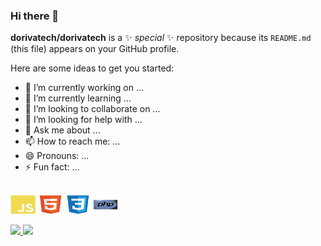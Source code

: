 ### Hi there 👋


**dorivatech/dorivatech** is a ✨ _special_ ✨ repository because its `README.md` (this file) appears on your GitHub profile.

Here are some ideas to get you started:

- 🔭 I’m currently working on ...
- 🌱 I’m currently learning ...
- 👯 I’m looking to collaborate on ...
- 🤔 I’m looking for help with ...
- 💬 Ask me about ...
- 📫 How to reach me: ...
- 😄 Pronouns: ...
- ⚡ Fun fact: ...

<div style="display: inline_block"><br>
  <img align="center" alt="DorivaTech" height="30" width="40" src="https://raw.githubusercontent.com/devicons/devicon/master/icons/javascript/javascript-plain.svg">
  <img align="center" alt="DorivaTech HTML" height="30" width="40" src="https://raw.githubusercontent.com/devicons/devicon/master/icons/html5/html5-original.svg">
  <img align="center" alt="DorivaTech CSS" height="30" width="40" src="https://raw.githubusercontent.com/devicons/devicon/master/icons/css3/css3-original.svg">
  <img align="center" alt="DorivaTech PHP" height="30" width="40" src="https://raw.githubusercontent.com/devicons/devicon/master/icons/php/php-original.svg">
 <i class="devicon-dart-plain"></i>
  </div>
 <div>
 <br>
  <a href="https://github.com/dorivatech">
  <img height="180em" src="https://github-readme-stats.vercel.app/api?username=dorivatech&show_icons=true&theme=dracula&include_all_commits=true&count_private=true"/>
  <img height="180em" src="https://github-readme-stats.vercel.app/api/top-langs/?username=dorivatech&layout=compact&langs_count=7&theme=dracula"/>
</div>
